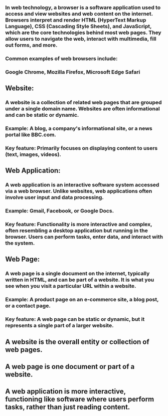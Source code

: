 
### In web technology, a browser is a software application used to access and view websites and web content on the internet. Browsers interpret and render HTML (HyperText Markup Language), CSS (Cascading Style Sheets), and JavaScript, which are the core technologies behind most web pages. They allow users to navigate the web, interact with multimedia, fill out forms, and more.

### Common examples of web browsers include:

### Google Chrome, Mozilla Firefox, Microsoft Edge Safari



## Website:

### A website is a collection of related web pages that are grouped under a single domain name. Websites are often informational and can be static or dynamic.

### Example: A blog, a company's informational site, or a news portal like BBC.com.
### Key feature: Primarily focuses on displaying content to users (text, images, videos).


## Web Application:

### A web application is an interactive software system accessed via a web browser. Unlike websites, web applications often involve user input and data processing.

### Example: Gmail, Facebook, or Google Docs.

### Key feature: Functionality is more interactive and complex, often resembling a desktop application but running in the browser. Users can perform tasks, enter data, and interact with the system.


## Web Page:

### A web page is a single document on the internet, typically written in HTML, and can be part of a website. It is what you see when you visit a particular URL within a website.

### Example: A product page on an e-commerce site, a blog post, or a contact page.
### Key feature: A web page can be static or dynamic, but it represents a single part of a larger website.

## A website is the overall entity or collection of web pages.
## A web page is one document or part of a website.
## A web application is more interactive, functioning like software where users perform tasks, rather than just reading content.

